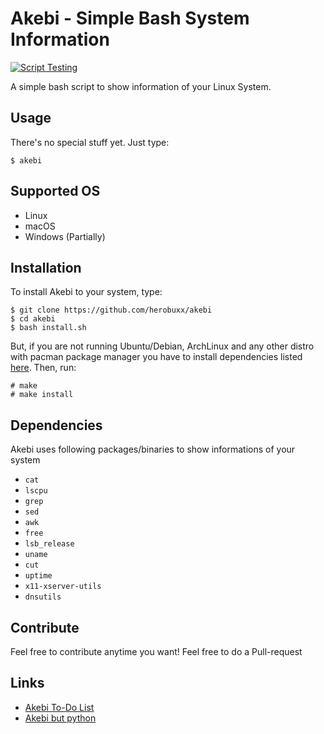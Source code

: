 # Akebi - Simple Bash System Information  
[![Script Testing](https://github.com/herobuxx/akebi/actions/workflows/test.yml/badge.svg)](https://github.com/herobuxx/akebi/actions/workflows/test.yml)  

A simple bash script to show information of your Linux System.

## Usage
There's no special stuff yet. Just type:
```
$ akebi
```

## Supported OS
- Linux
- macOS
- Windows (Partially)

## Installation
To install Akebi to your system, type:
```
$ git clone https://github.com/herobuxx/akebi
$ cd akebi
$ bash install.sh
```

But, if you are not running Ubuntu/Debian, ArchLinux and any other distro with pacman package manager you have to install dependencies listed [here](https://github.com/herobuxx/akebi#dependencies). Then, run:
```
# make
# make install
```

## Dependencies
Akebi uses following packages/binaries to show informations of your system
- ```cat```
- ```lscpu```
- ```grep```
- ```sed```
- ```awk```
- ```free```
- ```lsb_release```
- ```uname```
- ```cut```
- ```uptime```
- ```x11-xserver-utils```
- ```dnsutils```

## Contribute
Feel free to contribute anytime you want! Feel free to do a Pull-request

## Links
- [Akebi To-Do List](https://github.com/herobuxx/akebi/blob/main/TODO.mkdn)
- [Akebi but python](https://github.com/herobuxx/akebi.py)
